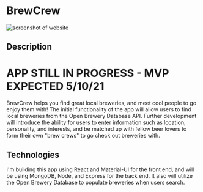 # BrewCrew

![screenshot of website](./client/src/images/initial-screenshot.png)

## Description

# APP STILL IN PROGRESS - MVP EXPECTED 5/10/21

BrewCrew helps you find great local breweries, and meet cool people to go enjoy them with!
The initial functionality of the app will allow users to find local breweries from the Open Brewery Database API. Further development will introduce the ability for users to enter information such as location, personality, and interests, and be matched up with fellow beer lovers to form their own "brew crews" to go check out breweries with.

## Technologies

I'm building this app using React and Material-UI for the front end, and will be using MongoDB, Node, and Express for the back end. It also will utilize the Open Brewery Database to populate breweries when users search.
